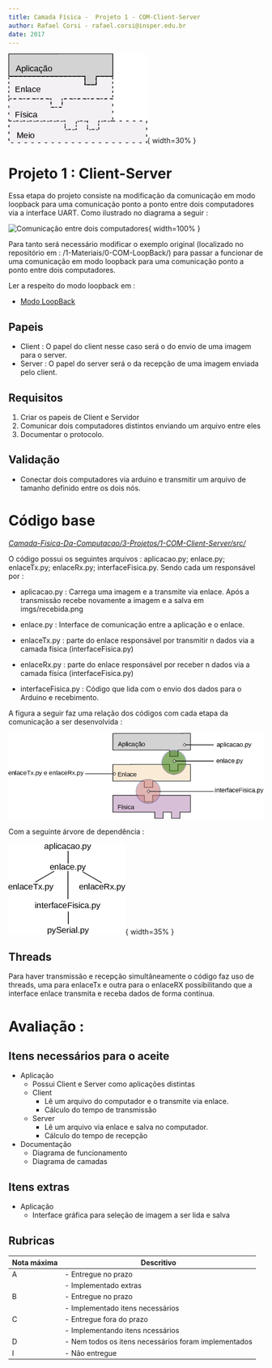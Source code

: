 ```yaml
---
title: Camada Física -  Projeto 1 - COM-Client-Server 
author: Rafael Corsi - rafael.corsi@insper.edu.br
date: 2017
---
```


![Etapa Atual](doc/etapaAtualPilhaAplicacao.png){ width=30% }

# Projeto 1 : Client-Server

Essa etapa do projeto consiste na modificação da comunicação em modo loopback
para uma comunicação ponto a ponto entre dois computadores via a interface UART.
Como ilustrado no diagrama a seguir :

![Comunicação entre dois computadores](doc/clientServer.png){ width=100% }

Para tanto será necessário modificar o exemplo original (localizado no repositório em : /1-Materiais/0-COM-LoopBack/) para passar a funcionar de uma comunicação em modo loopback para uma comunicação ponto a ponto entre dois computadores.

Ler a respeito do modo loopback em :

- [Modo LoopBack](https://github.com/Insper/Camada-Fisica-Computacao/wiki/Hardware---Comunica%C3%A7%C3%A3o-modo-LoopBack)

## Papeis

- Client : O papel do client nesse caso será o do envio de uma imagem para o server.
- Server : O papel do server será o da recepção de uma imagem enviada pelo
  client.
  
## Requisitos

1. Criar os papeis de Client e Servidor
1. Comunicar dois computadores distintos enviando um arquivo entre eles
1. Documentar o protocolo.

## Validação

- Conectar dois computadores via arduino e transmitir um arquivo de tamanho definido entre os dois nós.

# Código base

*[Camada-Fisica-Da-Computacao/3-Projetos/1-COM-Client-Server/src/](https://github.com/Insper/Camada-Fisica-Computacao/tree/master/3-Projetos/1-COM-Client%20Server)*

O código possui os seguintes arquivos : aplicacao.py; enlace.py; enlaceTx.py; enlaceRx.py; interfaceFisica.py. Sendo cada um responsável por :

- aplicacao.py : Carrega uma imagem e a transmite via enlace. Após a transmissão recebe novamente a imagem e a salva em imgs/recebida.png

- enlace.py : Interface de comunicação entre a aplicação e o enlace.

- enlaceTx.py : parte do enlace responsável por transmitir n dados via a camada física (interfaceFisica.py)

- enlaceRx.py : parte do enlace responsável por receber n dados via a camada física (interfaceFisica.py)

- interfaceFisica.py : Código que lida com o envio dos dados para o Arduino e recebimento.

A figura a seguir faz uma relação dos códigos com cada etapa da comunicação a ser desenvolvida :

![Estrutura](doc/pilhaInsper-python.png)

Com a seguinte árvore de dependência :

![Árvore](doc/python-estrutura.png){ width=35% }

## Threads 

Para haver transmissão e recepção simultâneamente o código faz uso de threads, uma para enlaceTx e outra para o enlaceRX possibilitando que a interface enlace transmita e receba dados de forma contínua.
 
# Avaliação :

## Itens necessários para o aceite
- Aplicação
    - Possui Client e Server como aplicações distintas
    - Client
        - Lê um arquivo do computador e o transmite via enlace.
        - Cálculo do tempo de transmissão
    - Server 
        - Lê um arquivo via enlace e salva no computador.
        - Cálculo do tempo de recepção 
- Documentação
    - Diagrama de funcionamento
    - Diagrama de camadas

## Itens extras

- Aplicação
    - Interface gráfica para seleção de imagem a ser lida e salva

## Rubricas

| Nota máxima | Descritivo                                           |
|-------------|------------------------------------------------------|
| A           | - Entregue no prazo                                  |
|             | - Implementado extras                                |
| B           | - Entregue no prazo                                  |
|             | - Implementado itens necessários                     |
| C           | - Entregue fora do prazo                             |
|             | - Implementando itens ncessários                     |
| D           | - Nem todos os itens necessários foram implementados |
| I           | - Não entregue                                       |



